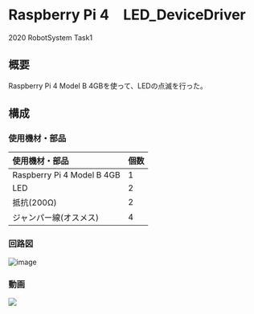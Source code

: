 # Raspberry Pi 4　LED_DeviceDriver
2020 RobotSystem Task1

## 概要
Raspberry Pi 4 Model B 4GBを使って、LEDの点滅を行った。

## 構成

### 使用機材・部品

|使用機材・部品|個数|
|:---|:---|
|Raspberry Pi 4 Model B 4GB|1|
|LED|2|
|抵抗(200Ω)|2|
|ジャンパー線(オスメス)|4|

### 回路図
![image](https://user-images.githubusercontent.com/55969921/101446713-2039b680-3967-11eb-95f4-cbf24a51b713.png)

### 動画
[![](http://img.youtube.com/vi/CQbDgr0piRI/0.jpg)](http://www.youtube.com/watch?v=CQbDgr0piRI "")

